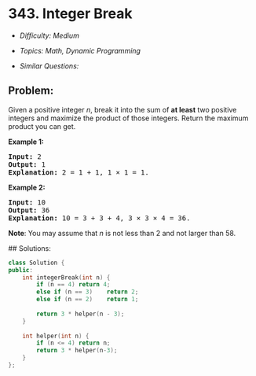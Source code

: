 # 343. Integer Break

* *Difficulty: Medium*

* *Topics: Math, Dynamic Programming*

* *Similar Questions:*

## Problem:

<p>Given a positive integer <i>n</i>, break it into the sum of <b>at least</b> two positive integers and maximize the product of those integers. Return the maximum product you can get.</p>

<p><strong>Example 1:</strong></p>

<div>
<pre>
<strong>Input: </strong><span id="example-input-1-1">2</span>
<strong>Output: </strong><span id="example-output-1">1</span>
<strong>Explanation: </strong>2 = 1 + 1, 1 &times; 1 = 1.</pre>

<div>
<p><strong>Example 2:</strong></p>

<pre>
<strong>Input: </strong><span id="example-input-2-1">10</span>
<strong>Output: </strong><span id="example-output-2">36</span>
<strong>Explanation: </strong>10 = 3 + 3 + 4, 3 &times;&nbsp;3 &times;&nbsp;4 = 36.</pre>

<p><b>Note</b>: You may assume that <i>n</i> is not less than 2 and not larger than 58.</p>
</div>
</div>
## Solutions:

```c++
class Solution {
public:
    int integerBreak(int n) {
        if (n == 4) return 4;
        else if (n == 3)    return 2;
        else if (n == 2)    return 1;
        
        return 3 * helper(n - 3);
    }
    
    int helper(int n) {
        if (n <= 4) return n;
        return 3 * helper(n-3);
    }
};
```
